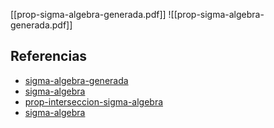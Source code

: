 [[prop-sigma-algebra-generada.pdf]]
![[prop-sigma-algebra-generada.pdf]]

## Referencias
- [sigma-algebra-generada](./sigma-algebra-generada.md)
- [sigma-algebra](./sigma-algebra.md)
- [prop-interseccion-sigma-algebra](./prop-interseccion-sigma-algebra.md)
- [sigma-algebra](./sigma-algebra.md)
